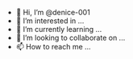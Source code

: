 - 👋 Hi, I’m @denice-001
- 👀 I’m interested in ...
- 🌱 I’m currently learning ...
- 💞️ I’m looking to collaborate on ...
- 📫 How to reach me ...

<!---#include <iostream>
#include <vector>
#include <string>
#include <iomanip>

struct Item {
    std::string name;
    double price;
    int quantity;

    Item(const std::string& n, double p, int q) : name(n), price(p), quantity(q) {}
};

class PointOfSale {
private:
    std::vector<Item> catalog;
    std::vector<Item> cart;

public:
    PointOfSale() {
        // Sample items in the catalog
        catalog.push_back(Item("Hammer", 15.0, 10));
        catalog.push_back(Item("Screwdriver", 8.5, 15));
        catalog.push_back(Item("Wrench", 12.0, 20));
        catalog.push_back(Item("Pliers", 10.0, 12));
        catalog.push_back(Item("Tape Measure", 7.0, 18));
    }

    void displayCatalog() {
        std::cout << "Catalog:\n";
        for (const auto& item : catalog) {
            std::cout << item.name << "\t" << item.price << "\tAvailable: " << item.quantity << "\n";
        }
        std::cout << "\n";
    }

    void addItemToCart(const std::string& itemName, int quantity) {
        for (auto& item : catalog) {
            if (item.name == itemName) {
                if (item.quantity >= quantity) {
                    item.quantity -= quantity;
                    cart.push_back(Item(itemName, item.price, quantity));
                    std::cout << quantity << " " << itemName << "(s) added to cart.\n";
                } else {
                    std::cout << "Insufficient stock for " << itemName << ". Available: " << item.quantity << "\n";
                }
                return;
            }
        }
        std::cout << "Item not found in catalog.\n";
    }

    double calculateTotal() {
        double total = 0;
        for (const auto& item : cart) {
            total += item.price * item.quantity;
        }
        return total;
    }

    void printReceipt() {
        std::cout << "Receipt:\n";
        for (const auto& item : cart) {
            std::cout << item.name << "\t" << item.price << "\t" << item.quantity << "\n";
        }
        std::cout << "Total:\t" << std::fixed << std::setprecision(2) << calculateTotal() << "\n";
    }

    void recordTransaction() {
        // In a real-world application, you would save transaction details to a database or file.
        // This function is a placeholder to demonstrate recording transactions.
        std::cout << "Transaction recorded.\n";
    }
};

int main() {
    PointOfSale pos;

    std::cout << "Welcome to the Hardware Store Point of Sale Terminal!\n";

    char choice;
    do {
        pos.displayCatalog();

        std::string itemName;
        int quantity;

        std::cout << "Enter the item name: ";
        std::cin >> itemName;

        std::cout << "Enter the quantity: ";
        std::cin >> quantity;

        pos.addItemToCart(itemName, quantity);

        std::cout << "Do you want to continue shopping? (y/n): ";
        std::cin >> choice;
    } while (choice == 'y' || choice == 'Y');

    pos.printReceipt();
    pos.recordTransaction();

    return 0;
}

denice-001/denice-001 is a ✨ special ✨ repository because its `README.md` (this file) appears on your GitHub profile.
You can click the Preview link to take a look at your changes.
--->
